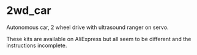 # 2wd_car
Autonomous car, 2 wheel drive with ultrasound ranger on servo.

These kits are available on AliExpress but all seem to be different and the instructions incomplete.

